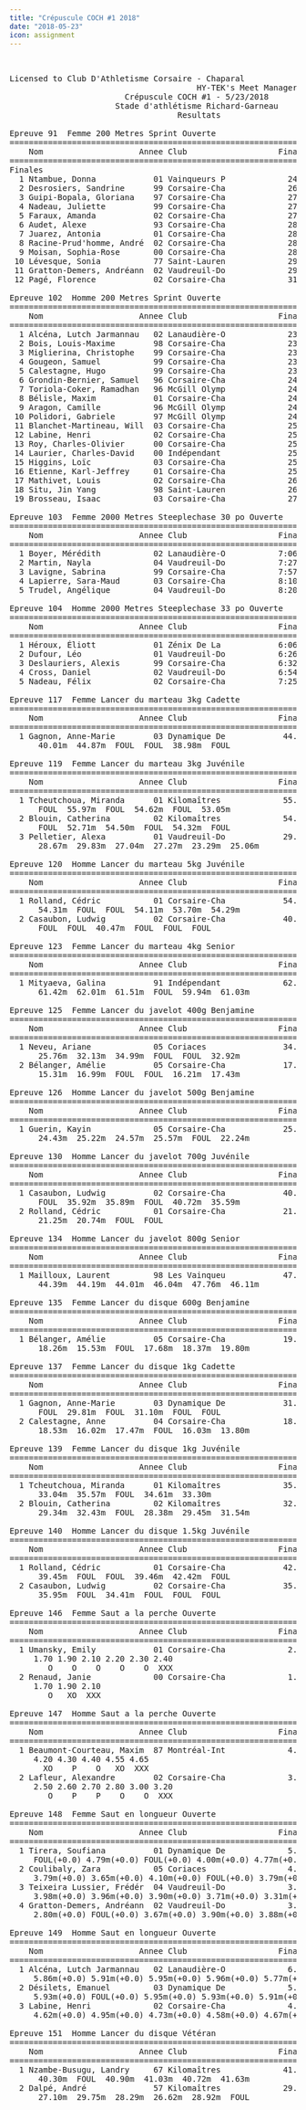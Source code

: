 ```yaml
---
title: "Crépuscule COCH #1 2018"
date: "2018-05-23"
icon: assignment
---
```


<pre>


Licensed to Club D'Athletisme Corsaire - Chaparal
                                       HY-TEK's Meet Manager 5/24/2018 09:23 PM
                        Crépuscule COCH #1 - 5/23/2018                         
                      Stade d'athlétisme Richard-Garneau                       
                                   Resultats                                   
 
Epreuve 91  Femme 200 Metres Sprint Ouverte
========================================================================
    Nom                    Annee Club                   Finales  Vent H#
========================================================================
Finales
  1 Ntambue, Donna            01 Vainqueurs P             24.79  +0.0  1 
  2 Desrosiers, Sandrine      99 Corsaire-Cha             26.48   0.2  2 
  3 Guipi-Bopala, Gloriana    97 Corsaire-Cha             27.14   0.2  2 
  4 Nadeau, Juliette          99 Corsaire-Cha             27.37  +0.0  1 
  5 Faraux, Amanda            02 Corsaire-Cha             27.72   0.2  2 
  6 Audet, Alexe              93 Corsaire-Cha             28.07  +0.0  1 
  7 Juarez, Antonia           01 Corsaire-Cha             28.25  +0.0  1 
  8 Racine-Prud'homme, André  02 Corsaire-Cha             28.58  +0.0  1 
  9 Moisan, Sophia-Rose       00 Corsaire-Cha             28.75  +0.0  1 
 10 Lévesque, Sonia           77 Saint-Lauren             29.82   0.2  2 
 11 Gratton-Demers, Andréann  02 Vaudreuil-Do             29.84   0.2  2 
 12 Pagé, Florence            02 Corsaire-Cha             31.36   0.2  2 
 
Epreuve 102  Homme 200 Metres Sprint Ouverte
========================================================================
    Nom                    Annee Club                   Finales  Vent H#
========================================================================
  1 Alcéna, Lutch Jarmannau   02 Lanaudière-O             23.19  -0.3  2 
  2 Bois, Louis-Maxime        98 Corsaire-Cha             23.53   0.4  1 
  3 Miglierina, Christophe    99 Corsaire-Cha             23.60  -0.7  3 
  4 Gougeon, Samuel           99 Corsaire-Cha             23.66  -0.3  2 
  5 Calestagne, Hugo          99 Corsaire-Cha             23.84  -0.7  3 
  6 Grondin-Bernier, Samuel   96 Corsaire-Cha             24.32  -0.3  2 
  7 Toriola-Coker, Ramadhan   96 McGill Olymp             24.32   0.4  1 
  8 Bélisle, Maxim            01 Corsaire-Cha             24.38  -0.7  3 
  9 Aragon, Camille           96 McGill Olymp             24.76   0.4  1 
 10 Polidori, Gabriele        97 McGill Olymp             24.88  -0.3  2 
 11 Blanchet-Martineau, Will  03 Corsaire-Cha             25.01   0.4  1 
 12 Labine, Henri             02 Corsaire-Cha             25.18  -0.3  2 
 13 Roy, Charles-Olivier      00 Corsaire-Cha             25.28  -0.7  3 
 14 Laurier, Charles-David    00 Indépendant              25.53   0.4  1 
 15 Higgins, Loïc             03 Corsaire-Cha             25.62  -0.7  3 
 16 Etienne, Karl-Jeffrey     01 Corsaire-Cha             25.79  -0.7  3 
 17 Mathivet, Louis           02 Corsaire-Cha             26.02  -0.7  3 
 18 Situ, Jin Yang            98 Saint-Lauren             26.58   0.4  1 
 19 Brosseau, Isaac           03 Corsaire-Cha             27.02  -0.3  2 
 
Epreuve 103  Femme 2000 Metres Steeplechase 30 po Ouverte
================================================================
    Nom                    Annee Club                   Finales 
================================================================
  1 Boyer, Mérédith           02 Lanaudière-O           7:06.03  
  2 Martin, Nayla             04 Vaudreuil-Do           7:27.89  
  3 Lavigne, Sabrina          99 Corsaire-Cha           7:57.41  
  4 Lapierre, Sara-Maud       03 Corsaire-Cha           8:10.83  
  5 Trudel, Angélique         04 Vaudreuil-Do           8:20.88  
 
Epreuve 104  Homme 2000 Metres Steeplechase 33 po Ouverte
================================================================
    Nom                    Annee Club                   Finales 
================================================================
  1 Héroux, Éliott            01 Zénix De La            6:06.99  
  2 Dufour, Léo               01 Vaudreuil-Do           6:26.97  
  3 Deslauriers, Alexis       99 Corsaire-Cha           6:32.96  
  4 Cross, Daniel             02 Vaudreuil-Do           6:54.45  
  5 Nadeau, Félix             02 Corsaire-Cha           7:25.30  
 
Epreuve 117  Femme Lancer du marteau 3kg Cadette
================================================================
    Nom                    Annee Club                   Finales 
================================================================
  1 Gagnon, Anne-Marie        03 Dynamique De            44.87m  
      40.01m  44.87m  FOUL  FOUL  38.98m  FOUL
 
Epreuve 119  Femme Lancer du marteau 3kg Juvénile
================================================================
    Nom                    Annee Club                   Finales 
================================================================
  1 Tcheutchoua, Miranda      01 Kilomaîtres             55.97m  
      FOUL  55.97m  FOUL  54.62m  FOUL  53.05m
  2 Blouin, Catherina         02 Kilomaîtres             54.50m  
      FOUL  52.71m  54.50m  FOUL  54.32m  FOUL
  3 Pelletier, Alexa          01 Vaudreuil-Do            29.83m  
      28.67m  29.83m  27.04m  27.27m  23.29m  25.06m
 
Epreuve 120  Homme Lancer du marteau 5kg Juvénile
================================================================
    Nom                    Annee Club                   Finales 
================================================================
  1 Rolland, Cédric           01 Corsaire-Cha            54.31m  
      54.31m  FOUL  FOUL  54.11m  53.70m  54.29m
  2 Casaubon, Ludwig          02 Corsaire-Cha            40.47m  
      FOUL  FOUL  40.47m  FOUL  FOUL  FOUL
 
Epreuve 123  Femme Lancer du marteau 4kg Senior
================================================================
    Nom                    Annee Club                   Finales 
================================================================
  1 Mityaeva, Galina          91 Indépendant             62.01m  
      61.42m  62.01m  61.51m  FOUL  59.94m  61.03m
 
Epreuve 125  Femme Lancer du javelot 400g Benjamine
================================================================
    Nom                    Annee Club                   Finales 
================================================================
  1 Neveu, Ariane             05 Coriaces                34.99m  
      25.76m  32.13m  34.99m  FOUL  FOUL  32.92m
  2 Bélanger, Amélie          05 Corsaire-Cha            17.43m  
      15.31m  16.99m  FOUL  FOUL  16.21m  17.43m
 
Epreuve 126  Homme Lancer du javelot 500g Benjamine
================================================================
    Nom                    Annee Club                   Finales 
================================================================
  1 Guerin, Kayin             05 Corsaire-Cha            25.57m  
      24.43m  25.22m  24.57m  25.57m  FOUL  22.24m
 
Epreuve 130  Homme Lancer du javelot 700g Juvénile
================================================================
    Nom                    Annee Club                   Finales 
================================================================
  1 Casaubon, Ludwig          02 Corsaire-Cha            40.72m  
      FOUL  35.92m  35.89m  FOUL  40.72m  35.59m
  2 Rolland, Cédric           01 Corsaire-Cha            21.25m  
      21.25m  20.74m  FOUL  FOUL       
 
Epreuve 134  Homme Lancer du javelot 800g Senior
================================================================
    Nom                    Annee Club                   Finales 
================================================================
  1 Mailloux, Laurent         98 Les Vainqueu            47.76m  
      44.39m  44.19m  44.01m  46.04m  47.76m  46.11m
 
Epreuve 135  Femme Lancer du disque 600g Benjamine
================================================================
    Nom                    Annee Club                   Finales 
================================================================
  1 Bélanger, Amélie          05 Corsaire-Cha            19.80m  
      18.26m  15.53m  FOUL  17.68m  18.37m  19.80m
 
Epreuve 137  Femme Lancer du disque 1kg Cadette
================================================================
    Nom                    Annee Club                   Finales 
================================================================
  1 Gagnon, Anne-Marie        03 Dynamique De            31.10m  
      FOUL  29.81m  FOUL  31.10m  FOUL  FOUL
  2 Calestagne, Anne          04 Corsaire-Cha            18.53m  
      18.53m  16.02m  17.47m  FOUL  16.03m  13.80m
 
Epreuve 139  Femme Lancer du disque 1kg Juvénile
================================================================
    Nom                    Annee Club                   Finales 
================================================================
  1 Tcheutchoua, Miranda      01 Kilomaîtres             35.57m  
      33.04m  35.57m  FOUL  34.61m  33.30m   
  2 Blouin, Catherina         02 Kilomaîtres             32.43m  
      29.34m  32.43m  FOUL  28.38m  29.45m  31.54m
 
Epreuve 140  Homme Lancer du disque 1.5kg Juvénile
================================================================
    Nom                    Annee Club                   Finales 
================================================================
  1 Rolland, Cédric           01 Corsaire-Cha            42.42m  
      39.45m  FOUL  FOUL  39.46m  42.42m  FOUL
  2 Casaubon, Ludwig          02 Corsaire-Cha            35.95m  
      35.95m  FOUL  34.41m  FOUL  FOUL  FOUL
 
Epreuve 146  Femme Saut a la perche Ouverte
================================================================
    Nom                    Annee Club                   Finales 
================================================================
  1 Umansky, Emily            01 Corsaire-Cha             2.30m  
     1.70 1.90 2.10 2.20 2.30 2.40 
        O    O    O    O    O  XXX 
  2 Renaud, Janie             00 Corsaire-Cha             1.90m  
     1.70 1.90 2.10 
        O   XO  XXX 
 
Epreuve 147  Homme Saut a la perche Ouverte
================================================================
    Nom                    Annee Club                   Finales 
================================================================
  1 Beaumont-Courteau, Maxim  87 Montréal-Int             4.55m  
     4.20 4.30 4.40 4.55 4.65 
       XO    P    O   XO  XXX 
  2 Lafleur, Alexandre        02 Corsaire-Cha             3.00m  
     2.50 2.60 2.70 2.80 3.00 3.20 
        O    P    P    O    O  XXX 
 
Epreuve 148  Femme Saut en longueur Ouverte
=====================================================================
    Nom                    Annee Club                   Finales  Vent
=====================================================================
  1 Tirera, Soufiana          01 Dynamique De             5.11m  +0.0 
     FOUL(+0.0) 4.79m(+0.0) FOUL(+0.0) 4.00m(+0.0) 4.77m(+0.0) 5.11m(+0.0)
  2 Coulibaly, Zara           05 Coriaces                 4.10m  +0.0 
     3.79m(+0.0) 3.65m(+0.0) 4.10m(+0.0) FOUL(+0.0) 3.79m(+0.0) 3.67m(+0.0)
  3 Teixeira Lussier, Frédér  04 Vaudreuil-Do             3.98m  +0.0 
     3.98m(+0.0) 3.96m(+0.0) 3.90m(+0.0) 3.71m(+0.0) 3.31m(+0.0) 3.73m(+0.0)
  4 Gratton-Demers, Andréann  02 Vaudreuil-Do             3.90m  +0.0 
     2.80m(+0.0) FOUL(+0.0) 3.67m(+0.0) 3.90m(+0.0) 3.88m(+0.0) 3.89m(+0.0)
 
Epreuve 149  Homme Saut en longueur Ouverte
=====================================================================
    Nom                    Annee Club                   Finales  Vent
=====================================================================
  1 Alcéna, Lutch Jarmannau   02 Lanaudière-O             6.01m  +0.0 
     5.86m(+0.0) 5.91m(+0.0) 5.95m(+0.0) 5.96m(+0.0) 5.77m(+0.0) 6.01m(+0.0)
  2 Désilets, Emanuel         03 Dynamique De             5.95m  +0.0 
     5.93m(+0.0) FOUL(+0.0) 5.95m(+0.0) 5.93m(+0.0) 5.91m(+0.0) 5.90m(+0.0)
  3 Labine, Henri             02 Corsaire-Cha             4.95m  +0.0 
     4.62m(+0.0) 4.95m(+0.0) 4.73m(+0.0) 4.58m(+0.0) 4.67m(+0.0) 4.20m(+0.0)
 
Epreuve 151  Homme Lancer du disque Vétéran
================================================================
    Nom                    Annee Club                   Finales 
================================================================
  1 Nzambe-Busugu, Landry     67 Kilomaîtres             41.63m   1.5kg
      40.30m  FOUL  40.90m  41.03m  40.72m  41.63m
  2 Dalpé, André              57 Kilomaîtres             29.75m   1kg
      27.10m  29.75m  28.29m  26.62m  28.92m  FOUL


</pre>